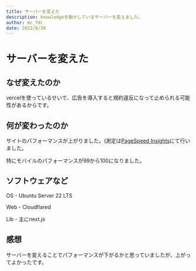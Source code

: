 ```yaml
---
title: サーバーを変えた
description: knowledgeを動かしているサーバーを変えました。
author: mc_fdc
date: 2022/8/30
---
```


# サーバーを変えた

## なぜ変えたのか

vercelを使っているせいで、広告を導入すると規約違反になって止められる可能性があるからです。

## 何が変わったのか

サイトのパフォーマンスが上がりました。(測定は[PageSpeed Insights](https://pagespeed.web.dev/)にて行いました。

特にモバイルのパフォーマンスが99から100になりました。

## ソフトウェアなど

OS - Ubuntu Server 22 LTS

Web - Cloudflared

Lib - 主にnext.js

## 感想

サーバーを変えることでパフォーマンスが下がるかと思っていましたが、上がってよかったです。
